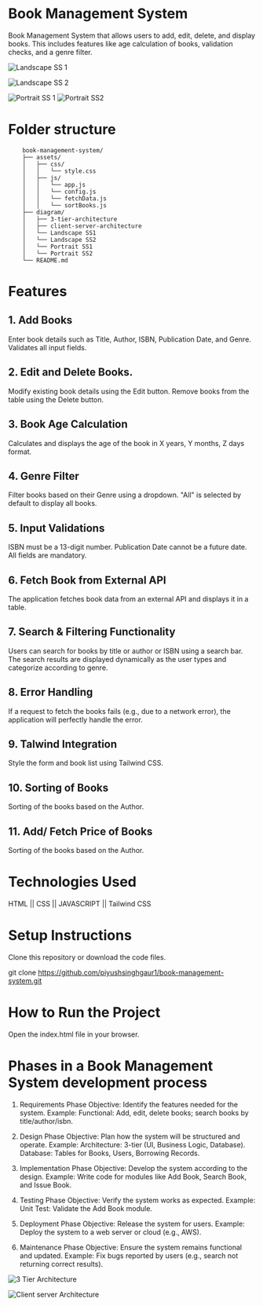 # Book Management System

Book Management System that allows users to add, edit, delete, and display books. This includes features like age calculation of books, validation checks, and a genre filter.

![Landscape SS 1](<diagrams/LandScape SS1.png>)

![Landscape SS 2](<diagrams/LandScape SS2.png>)

![Portrait SS 1](<diagrams/Portrait SS1.png>) ![Portrait SS2](<diagrams/Portrait SS2.png>)

# Folder structure
        book-management-system/
        ├── assets/
        │   ├── css/
        │   │   └── style.css
        │   ├── js/
        │   │   └── app.js
        │   │   └── config.js
        │   │   └── fetchData.js
        │   │   └── sortBooks.js        
        ├── diagram/
        │   ├── 3-tier-architecture
        │   ├── client-server-architecture
        │   └── Landscape SS1
        │   └── Landscape SS2
        │   └── Portrait SS1
        │   └── Portrait SS2
        └── README.md

# Features

## 1. Add Books
Enter book details such as Title, Author, ISBN, Publication Date, and Genre.
Validates all input fields.

## 2. Edit and Delete Books.
Modify existing book details using the Edit button.
Remove books from the table using the Delete button.


## 3. Book Age Calculation
Calculates and displays the age of the book in X years, Y months, Z days format.


## 4. Genre Filter
Filter books based on their Genre using a dropdown.
"All" is selected by default to display all books.


## 5. Input Validations
ISBN must be a 13-digit number.
Publication Date cannot be a future date.
All fields are mandatory.


## 6. Fetch Book from External API
The application fetches book data from an external API and displays it in a table.

## 7. Search & Filtering Functionality
Users can search for books by title or author or ISBN using a search bar. The search results are displayed dynamically as the user types and categorize according to genre.

## 8. Error Handling
If a request to fetch the books fails (e.g., due to a network error), the application will perfectly handle the error.

## 9. Talwind Integration
Style the form and book list using Tailwind CSS.

## 10. Sorting of Books
Sorting of the books based on the Author.

## 11. Add/ Fetch Price of Books
Sorting of the books based on the Author.


# Technologies Used
HTML || CSS || JAVASCRIPT || Tailwind CSS

# Setup Instructions
Clone this repository or download the code files.

git clone https://github.com/piyushsinghgaur1/book-management-system.git

# How to Run the Project
Open the index.html file in your browser.

# Phases in a Book Management System development process
1. Requirements Phase
Objective: Identify the features needed for the system.
Example:
Functional: Add, edit, delete books; search books by title/author/isbn.

2. Design Phase
Objective: Plan how the system will be structured and operate.
Example:
Architecture: 3-tier (UI, Business Logic, Database).
Database: Tables for Books, Users, Borrowing Records.

3. Implementation Phase
Objective: Develop the system according to the design.
Example:
Write code for modules like Add Book, Search Book, and Issue Book.

4. Testing Phase
Objective: Verify the system works as expected.
Example:
Unit Test: Validate the Add Book module.

5. Deployment Phase
Objective: Release the system for users.
Example:
Deploy the system to a web server or cloud (e.g., AWS).

6. Maintenance Phase
Objective: Ensure the system remains functional and updated.
Example:
Fix bugs reported by users (e.g., search not returning correct results).

![3 Tier Architecture](<diagrams/3 tier architechture.png>)

![Client server Architecture](<diagrams/client server architecture.png>)